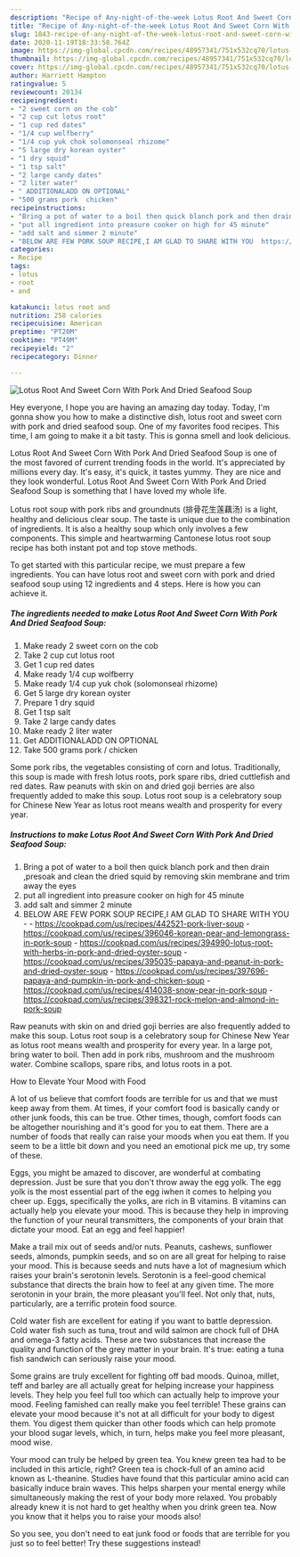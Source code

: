 ```yaml
---
description: "Recipe of Any-night-of-the-week Lotus Root And Sweet Corn With Pork And Dried Seafood Soup"
title: "Recipe of Any-night-of-the-week Lotus Root And Sweet Corn With Pork And Dried Seafood Soup"
slug: 1843-recipe-of-any-night-of-the-week-lotus-root-and-sweet-corn-with-pork-and-dried-seafood-soup
date: 2020-11-19T18:33:58.764Z
image: https://img-global.cpcdn.com/recipes/48957341/751x532cq70/lotus-root-and-sweet-corn-with-pork-and-dried-seafood-soup-recipe-main-photo.jpg
thumbnail: https://img-global.cpcdn.com/recipes/48957341/751x532cq70/lotus-root-and-sweet-corn-with-pork-and-dried-seafood-soup-recipe-main-photo.jpg
cover: https://img-global.cpcdn.com/recipes/48957341/751x532cq70/lotus-root-and-sweet-corn-with-pork-and-dried-seafood-soup-recipe-main-photo.jpg
author: Harriett Hampton
ratingvalue: 5
reviewcount: 20134
recipeingredient:
- "2 sweet corn on the cob"
- "2 cup cut lotus root"
- "1 cup red dates"
- "1/4 cup wolfberry"
- "1/4 cup yuk chok solomonseal rhizome"
- "5 large dry korean oyster"
- "1 dry squid"
- "1 tsp salt"
- "2 large candy dates"
- "2 liter water"
- " ADDITIONALADD ON OPTIONAL"
- "500 grams pork  chicken"
recipeinstructions:
- "Bring a pot of water to a boil then quick blanch pork and then drain ,presoak and clean the dried squid by removing skin membrane and trim away the eyes"
- "put all ingredient into preasure cooker on high for 45 minute"
- "add salt and simmer 2 minute"
- "BELOW ARE FEW PORK SOUP RECIPE,I AM GLAD TO SHARE WITH YOU  https://cookpad.com/us/recipes/442521-pork-liver-soup https://cookpad.com/us/recipes/396046-korean-pear-and-lemongrass-in-pork-soup https://cookpad.com/us/recipes/394990-lotus-root-with-herbs-in-pork-and-dried-oyster-soup https://cookpad.com/us/recipes/395035-papaya-and-peanut-in-pork-and-dried-oyster-soup https://cookpad.com/us/recipes/397696-papaya-and-pumpkin-in-pork-and-chicken-soup https://cookpad.com/us/recipes/414038-snow-pear-in-pork-soup https://cookpad.com/us/recipes/398321-rock-melon-and-almond-in-pork-soup"
categories:
- Recipe
tags:
- lotus
- root
- and

katakunci: lotus root and 
nutrition: 258 calories
recipecuisine: American
preptime: "PT20M"
cooktime: "PT49M"
recipeyield: "2"
recipecategory: Dinner

---
```



![Lotus Root And Sweet Corn With Pork And Dried Seafood Soup](https://img-global.cpcdn.com/recipes/48957341/751x532cq70/lotus-root-and-sweet-corn-with-pork-and-dried-seafood-soup-recipe-main-photo.jpg)

Hey everyone, I hope you are having an amazing day today. Today, I'm gonna show you how to make a distinctive dish, lotus root and sweet corn with pork and dried seafood soup. One of my favorites food recipes. This time, I am going to make it a bit tasty. This is gonna smell and look delicious.

Lotus Root And Sweet Corn With Pork And Dried Seafood Soup is one of the most favored of current trending foods in the world. It's appreciated by millions every day. It's easy, it's quick, it tastes yummy. They are nice and they look wonderful. Lotus Root And Sweet Corn With Pork And Dried Seafood Soup is something that I have loved my whole life.

Lotus root soup with pork ribs and groundnuts (排骨花生莲藕汤) is a light, healthy and delicious clear soup. The taste is unique due to the combination of ingredients. It is also a healthy soup which only involves a few components. This simple and heartwarming Cantonese lotus root soup recipe has both instant pot and top stove methods.


To get started with this particular recipe, we must prepare a few ingredients. You can have lotus root and sweet corn with pork and dried seafood soup using 12 ingredients and 4 steps. Here is how you can achieve it.

<!--inarticleads1-->

##### The ingredients needed to make Lotus Root And Sweet Corn With Pork And Dried Seafood Soup:

1. Make ready 2 sweet corn on the cob
1. Take 2 cup cut lotus root
1. Get 1 cup red dates
1. Make ready 1/4 cup wolfberry
1. Make ready 1/4 cup yuk chok (solomonseal rhizome)
1. Get 5 large dry korean oyster
1. Prepare 1 dry squid
1. Get 1 tsp salt
1. Take 2 large candy dates
1. Make ready 2 liter water
1. Get  ADDITIONALADD ON OPTIONAL
1. Take 500 grams pork / chicken


Some pork ribs, the vegetables consisting of corn and lotus. Traditionally, this soup is made with fresh lotus roots, pork spare ribs, dried cuttlefish and red dates. Raw peanuts with skin on and dried goji berries are also frequently added to make this soup. Lotus root soup is a celebratory soup for Chinese New Year as lotus root means wealth and prosperity for every year. 

<!--inarticleads2-->

##### Instructions to make Lotus Root And Sweet Corn With Pork And Dried Seafood Soup:

1. Bring a pot of water to a boil then quick blanch pork and then drain ,presoak and clean the dried squid by removing skin membrane and trim away the eyes
1. put all ingredient into preasure cooker on high for 45 minute
1. add salt and simmer 2 minute
1. BELOW ARE FEW PORK SOUP RECIPE,I AM GLAD TO SHARE WITH YOU -  - https://cookpad.com/us/recipes/442521-pork-liver-soup - https://cookpad.com/us/recipes/396046-korean-pear-and-lemongrass-in-pork-soup - https://cookpad.com/us/recipes/394990-lotus-root-with-herbs-in-pork-and-dried-oyster-soup - https://cookpad.com/us/recipes/395035-papaya-and-peanut-in-pork-and-dried-oyster-soup - https://cookpad.com/us/recipes/397696-papaya-and-pumpkin-in-pork-and-chicken-soup - https://cookpad.com/us/recipes/414038-snow-pear-in-pork-soup - https://cookpad.com/us/recipes/398321-rock-melon-and-almond-in-pork-soup


Raw peanuts with skin on and dried goji berries are also frequently added to make this soup. Lotus root soup is a celebratory soup for Chinese New Year as lotus root means wealth and prosperity for every year. In a large pot, bring water to boil. Then add in pork ribs, mushroom and the mushroom water. Combine scallops, spare ribs, and lotus roots in a pot. 

How to Elevate Your Mood with Food


A lot of us believe that comfort foods are terrible for us and that we must keep away from them. At times, if your comfort food is basically candy or other junk foods, this can be true. Other times, though, comfort foods can be altogether nourishing and it's good for you to eat them. There are a number of foods that really can raise your moods when you eat them. If you seem to be a little bit down and you need an emotional pick me up, try some of these.

Eggs, you might be amazed to discover, are wonderful at combating depression. Just be sure that you don't throw away the egg yolk. The egg yolk is the most essential part of the egg iwhen it comes to helping you cheer up. Eggs, specifically the yolks, are rich in B vitamins. B vitamins can actually help you elevate your mood. This is because they help in improving the function of your neural transmitters, the components of your brain that dictate your mood. Eat an egg and feel happier!

Make a trail mix out of seeds and/or nuts. Peanuts, cashews, sunflower seeds, almonds, pumpkin seeds, and so on are all great for helping to raise your mood. This is because seeds and nuts have a lot of magnesium which raises your brain's serotonin levels. Serotonin is a feel-good chemical substance that directs the brain how to feel at any given time. The more serotonin in your brain, the more pleasant you'll feel. Not only that, nuts, particularly, are a terrific protein food source.

Cold water fish are excellent for eating if you want to battle depression. Cold water fish such as tuna, trout and wild salmon are chock full of DHA and omega-3 fatty acids. These are two substances that increase the quality and function of the grey matter in your brain. It's true: eating a tuna fish sandwich can seriously raise your mood. 

Some grains are truly excellent for fighting off bad moods. Quinoa, millet, teff and barley are all actually great for helping increase your happiness levels. They help you feel full too which can actually help to improve your mood. Feeling famished can really make you feel terrible! These grains can elevate your mood because it's not at all difficult for your body to digest them. You digest them quicker than other foods which can help promote your blood sugar levels, which, in turn, helps make you feel more pleasant, mood wise.

Your mood can truly be helped by green tea. You knew green tea had to be included in this article, right? Green tea is chock-full of an amino acid known as L-theanine. Studies have found that this particular amino acid can basically induce brain waves. This helps sharpen your mental energy while simultaneously making the rest of your body more relaxed. You probably already knew it is not hard to get healthy when you drink green tea. Now you know that it helps you to raise your moods also!

So you see, you don't need to eat junk food or foods that are terrible for you just so to feel better! Try  these suggestions  instead!

